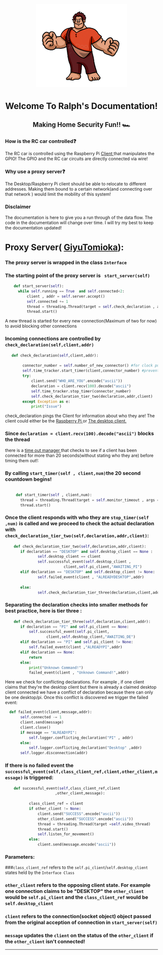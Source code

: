 <h1 align = "center"  > <img  width = "300px" src = "https://github.com/RonaldColyar/Ralph/blob/main/Documentation/Ralph.png" /> </h1>
<h1 align = "center"> Welcome To Ralph's Documentation!</h1>
<h2 align = "center"> Making Home Security Fun!! 🏎️ </h2>


### How is the RC car controlled❓
<p> The RC car is controlled using the Raspberry Pi <a href = "https://github.com/RonaldColyar/Ralph/tree/main/DemonSlayerCorps" >Client <a/> that manipulates the 
  GPIO! The GPIO and the RC car circuits are directly connected via wire! </p>

### Why use a proxy server❓
<p> The Desktop/Raspberry Pi client should be able to 
  relocate to different addresses. Making them bound to a certain network(and connecting over that network )
  would limit the mobility of this system! 
</p>


### Disclaimer

<p> The documentation is here to give you a run through of the data flow. The code in the documentation will change over time. I will try my best to keep the documentation updated!</p>




# Proxy Server( [GiyuTomioka](https://github.com/RonaldColyar/Ralph/tree/main/GiyuTomioka)):
### The proxy server is wrapped in the class `Interface`
### The starting point of the proxy server is ` start_server(self)`
  ```python 
      def start_server(self):
        while self.running == True  and self.connected<2:
            client , addr = self.server.accept()
            self.connected += 1 
            thread = threading.Thread(target = self.check_declaration , args=(client,addr) )
            thread.start()
  
 ```
 
 <p>A new thread is started for every new connection(Maximum of two for now) to avoid blocking other connections</p>

### Incoming connections are controlled by `check_declaration(self,client,addr)` 
```python
   def check_declaration(self,client,addr):

        connector_number = self.number_of_new_connector() #for clock purposes
        self.time_tracker.start_timer(client,connector_number) #prevent blocking!
        try:
            client.send("WHO_ARE_YOU".encode("ascii"))
            declaration = client.recv(100).decode("ascii")
            self.time_tracker.stop_timer(connector_number)
            self.check_declaration_tier_two(declaration,addr,client)
        except Exception as e:
            print("Issue")

```
<p> check_declaration pings the Client for information about who they are!
  The client could either be the <a href = "https://github.com/RonaldColyar/Ralph/tree/main/DemonSlayerCorps" >Raspberry Pi <a/> or <a href = "https://github.com/RonaldColyar/Ralph/tree/main/TanjiroKamado" >The desktop client. <a/>  
  </p>  
  
 ### Since   `declaration = client.recv(100).decode("ascii")` blocks the thread  
 
 <p> there is a <a href = "https://github.com/RonaldColyar/Ralph/blob/main/GiyuTomioka/TimeoutManager.py"> time out manager </a> that checks to see if a client has been connected for more than 20 seconds(without stating who they are) before timing them out!: </p> 
 
 ### By calling  `start_timer(self , client,num)`the 20 second  countdown begins! 
 
 ```python
 
      def start_timer(self , client,num):
        thread = threading.Thread(target = self.monitor_timeout , args = (client,num))
        thread.start()
 ```
 ### Once the client responds with who they are `stop_timer(self ,num)` is called and we proceed to check the actual declaration with  `check_declaration_tier_two(self,declaration,addr,client)`:
 
 
 ```python
     def check_declaration_tier_two(self,declaration,addr,client):
        if declaration == "DESKTOP" and self.desktop_client == None :
                self.desktop_client == client 
                self.successful_event(self.desktop_client ,
                            client,self.pi_client,"AWAITING_PI") 
        elif declaration == "DESKTOP" and self.desktop_client != None:
                self.failed_event(client , "ALREADYDESKTOP",addr)

        else:
                self.check_declaration_tier_three(declaration,client,addr)
 
 ```
 
 ### Separating the declaration checks into smaller methods for best practice, here is tier three :
 
 ```python
     def check_declaration_tier_three(self,declaration,client,addr):
        if declaration == "PI" and self.pi_client == None:
            self.successful_event(self.pi_client,
                    client,self.desktop_client,"AWAITING_DE") 
        elif declaration == "PI" and self.pi_client != None:
            self.failed_event(client ,"ALREADYPI",addr)
        elif declaration == None:
            return
        else:
            print("Unknown Command!")
            failed_event(client , "Unknown Command!",addr)
 
 
 ```
  <p>Here we check for  conflicting declarations. For example , if one client claims that they're the desktop client but there is already a claimed desktop client connected we have a conflict of declaration because there can only be one desktop/pi. Once this conflict is discovered we trigger the failed event: </p>
  

 
 
 ```python
   def failed_event(client,message,addr):
        self.connected -= 1
        client.send(message)
        client.close()
        if message == "ALREADYPI":
            self.logger.conflicting_declaration("PI" , addr)
        else:
            self.logger.conflicting_declaration("Desktop" ,addr)
        self.logger.disconnection(addr)

 
 ```
 
 
 
 ### If there is no failed event the ` successful_event(self,class_client_ref,client,other_client,message)` is triggered: 

 
 ```python
     def successful_event(self,class_client_ref,client
                        ,other_client,message):

            class_client_ref = client
            if other_client != None: 
                client.send("SUCCESS".encode("ascii"))
                other_client.send("SUCCESS".encode("ascii"))
                thread = threading.Thread(target =self.video_thread)
                thread.start()
                self.listen_for_movement()
            else:
                client.send(message.encode("ascii"))
 ```
  ### Parameters:
  
  ###`class_client_ref` refers to  the  `self.pi_client`/`self.desktop_client ` states held by the `Interface Class`
  ### `other_client` refers to the opposing client state. For example one connection claims to be "DESKTOP" the `other_client `would be  `self.pi_client` and the  `class_client_ref` would be `self.desktop_client` 
  ### `client` refers to the connection(socket object) object passed from the original acception of connection in `start_server(self)`
  ###  `message` updates the `client` on the status of the `other_client` if the `other_client` isn't connected! 
  
 <hr>
